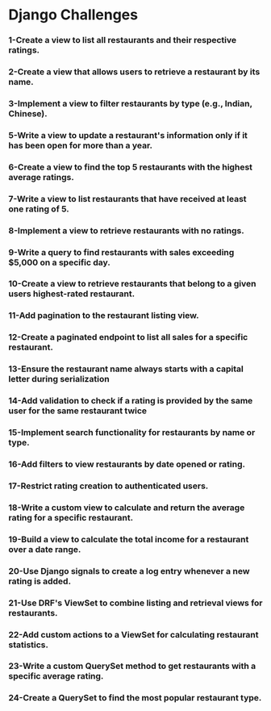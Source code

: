 # Django Challenges

### 1-Create a view to list all restaurants and their respective ratings.

### 2-Create a view that allows users to retrieve a restaurant by its name.

### 3-Implement a view to filter restaurants by type (e.g., Indian, Chinese).

### 5-Write a view to update a restaurant's information only if it has been open for more than a year.

### 6-Create a view to find the top 5 restaurants with the highest average ratings.

### 7-Write a view to list restaurants that have received at least one rating of 5.

### 8-Implement a view to retrieve restaurants with no ratings.

### 9-Write a query to find restaurants with sales exceeding $5,000 on a specific day.

### 10-Create a view to retrieve restaurants that belong to a given users highest-rated restaurant.

### 11-Add pagination to the restaurant listing view.

### 12-Create a paginated endpoint to list all sales for a specific restaurant.

### 13-Ensure the restaurant name always starts with a capital letter during serialization

### 14-Add validation to check if a rating is provided by the same user for the same restaurant twice

### 15-Implement search functionality for restaurants by name or type.

### 16-Add filters to view restaurants by date opened or rating.

### 17-Restrict rating creation to authenticated users.

### 18-Write a custom view to calculate and return the average rating for a specific restaurant.

### 19-Build a view to calculate the total income for a restaurant over a date range.

### 20-Use Django signals to create a log entry whenever a new rating is added.

### 21-Use DRF's ViewSet to combine listing and retrieval views for restaurants.

### 22-Add custom actions to a ViewSet for calculating restaurant statistics.

### 23-Write a custom QuerySet method to get restaurants with a specific average rating.

### 24-Create a QuerySet to find the most popular restaurant type.

